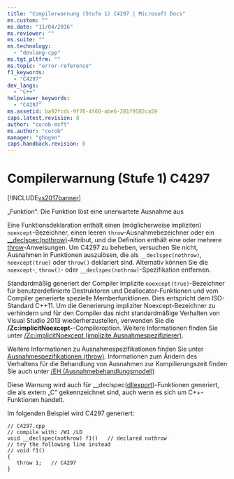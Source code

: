 ```yaml
---
title: "Compilerwarnung (Stufe 1) C4297 | Microsoft Docs"
ms.custom: ""
ms.date: "11/04/2016"
ms.reviewer: ""
ms.suite: ""
ms.technology: 
  - "devlang-cpp"
ms.tgt_pltfrm: ""
ms.topic: "error-reference"
f1_keywords: 
  - "C4297"
dev_langs: 
  - "C++"
helpviewer_keywords: 
  - "C4297"
ms.assetid: ba92fcdc-9f70-4f60-abe6-281f9582ca59
caps.latest.revision: 8
author: "corob-msft"
ms.author: "corob"
manager: "ghogen"
caps.handback.revision: 8
---
```

# Compilerwarnung (Stufe 1) C4297
[!INCLUDE[vs2017banner](../../assembler/inline/includes/vs2017banner.md)]

„Funktion“: Die Funktion löst eine unerwartete Ausnahme aus  
  
 Eine Funktionsdeklaration enthält einen \(möglicherweise impliziten\) `noexcept`\-Bezeichner, einen leeren `throw`\-Ausnahmebezeichner oder ein [\_\_declspec\(nothrow\)](../../cpp/nothrow-cpp.md)\-Attribut, und die Definition enthält eine oder mehrere [throw](../../cpp/try-throw-and-catch-statements-cpp.md)\-Anweisungen.  Um C4297 zu beheben, versuchen Sie nicht, Ausnahmen in Funktionen auszulösen, die als `__declspec(nothrow)`, `noexcept(true)` oder `throw()` deklariert sind.  Alternativ können Sie die `noexcept`\-, `throw()`\- oder `__declspec(nothrow)`\-Spezifikation entfernen.  
  
 Standardmäßig generiert der Compiler implizite `noexcept(true)`\-Bezeichner für benutzerdefinierte Destruktoren und Deallocator\-Funktionen und vom Compiler generierte spezielle Memberfunktionen.  Dies entspricht dem ISO\-Standard C\+\+11.  Um die Generierung impliziter Noexcept\-Bezeichner zu verhindern und für den Compiler das nicht standardmäßige Verhalten von Visual Studio 2013 wiederherzustellen, verwenden Sie die **\/Zc:implicitNoexcept\-**\-Compileroption.  Weitere Informationen finden Sie unter [\/Zc:implicitNoexcept \(implizite Ausnahmespezifizierer\)](../../build/reference/zc-implicitnoexcept-implicit-exception-specifiers.md).  
  
 Weitere Informationen zu Ausnahmespezifikationen finden Sie unter [Ausnahmespezifikationen \(throw\)](../../cpp/exception-specifications-throw-cpp.md).  Informationen zum Ändern des Verhaltens für die Behandlung von Ausnahmen zur Kompilierungszeit finden Sie auch unter [\/EH \(Ausnahmebehandlungsmodell\)](../../build/reference/eh-exception-handling-model.md)  
  
 Diese Warnung wird auch für \_\_declspec\([dllexport](../../cpp/dllexport-dllimport.md)\)\-Funktionen generiert, die als extern „C“ gekennzeichnet sind, auch wenn es sich um C\+\+\-Funktionen handelt.  
  
 Im folgenden Beispiel wird C4297 generiert:  
  
```  
// C4297.cpp  
// compile with: /W1 /LD  
void __declspec(nothrow) f1()   // declared nothrow  
// try the following line instead  
// void f1()  
{  
   throw 1;   // C4297  
}  
```